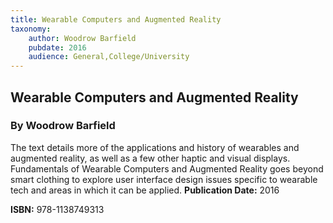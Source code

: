 ```yaml
---
title: Wearable Computers and Augmented Reality
taxonomy:
	author: Woodrow Barfield
	pubdate: 2016
	audience: General,College/University
---
```

## Wearable Computers and Augmented Reality
### By Woodrow Barfield

The text details more of the applications and history of wearables and augmented reality, as well as a few other haptic and visual displays. Fundamentals of Wearable Computers and Augmented Reality goes beyond smart clothing to explore user interface design issues specific to wearable tech and areas in which it can be applied.
**Publication Date:** 2016

**ISBN:** 978-1138749313